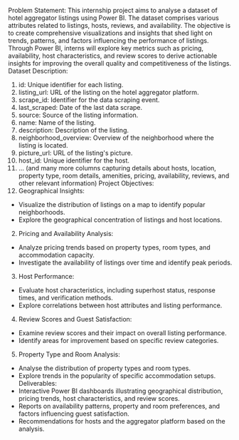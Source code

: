 Problem Statement:
This internship project aims to analyse a dataset of hotel aggregator listings using Power BI. The dataset
comprises various attributes related to listings, hosts, reviews, and availability. The objective is to create
comprehensive visualizations and insights that shed light on trends, patterns, and factors influencing the
performance of listings. Through Power BI, interns will explore key metrics such as pricing, availability,
host characteristics, and review scores to derive actionable insights for improving the overall quality and
competitiveness of the listings.
Dataset Description:
1. id: Unique identifier for each listing.
2. listing_url: URL of the listing on the hotel aggregator platform.
3. scrape_id: Identifier for the data scraping event.
4. last_scraped: Date of the last data scrape.
5. source: Source of the listing information.
6. name: Name of the listing.
7. description: Description of the listing.
8. neighborhood_overview: Overview of the neighborhood where the listing is located.
9. picture_url: URL of the listing's picture.
10. host_id: Unique identifier for the host.
11. ... (and many more columns capturing details about hosts, location, property type, room details,
amenities, pricing, availability, reviews, and other relevant information)
Project Objectives:
1. Geographical Insights:
- Visualize the distribution of listings on a map to identify popular neighborhoods.
- Explore the geographical concentration of listings and host locations.
2. Pricing and Availability Analysis:
- Analyze pricing trends based on property types, room types, and accommodation capacity.
- Investigate the availability of listings over time and identify peak periods.
3. Host Performance:
- Evaluate host characteristics, including superhost status, response times, and verification methods.
- Explore correlations between host attributes and listing performance.
4. Review Scores and Guest Satisfaction:

- Examine review scores and their impact on overall listing performance.
- Identify areas for improvement based on specific review categories.
5. Property Type and Room Analysis:
- Analyse the distribution of property types and room types.
- Explore trends in the popularity of specific accommodation setups.
Deliverables:
- Interactive Power BI dashboards illustrating geographical distribution, pricing trends, host characteristics,
and review scores.
- Reports on availability patterns, property and room preferences, and factors influencing guest
satisfaction.
- Recommendations for hosts and the aggregator platform based on the analysis.
